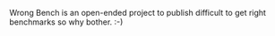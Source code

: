 
Wrong Bench is an open-ended project to publish difficult to get right benchmarks so why bother. :-)



